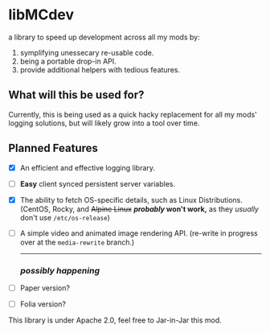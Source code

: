 # libMCdev

a library to speed up development across all my mods by:
1. symplifying unessecary re-usable code.
2. being a portable drop-in API.
3. provide additional helpers with tedious features.


## What will this be used for?

Currently, this is being used as a quick hacky replacement for all my mods' logging solutions, but will likely grow into a tool over time.

## Planned Features
- [X] An efficient and effective logging library.
- [ ] **Easy** client synced persistent server variables.
- [X] The ability to fetch OS-specific details, such as Linux Distributions. (CentOS, Rocky, and ~~Alpine Linux~~ **_probably_ won't work,** as they _usually_ don't use `/etc/os-release`)
- [ ] A simple video and animated image rendering API. (re-write in progress over at the `media-rewrite` branch.)

  <hr>
  
  ### **_possibly happening_**
- [ ] Paper version?
- [ ] Folia version?

This library is under Apache 2.0, feel free to Jar-in-Jar this mod. 
